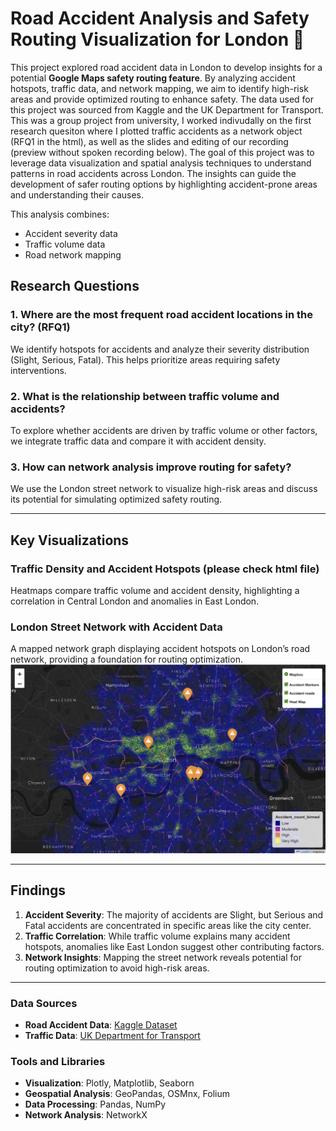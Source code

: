 # Road Accident Analysis and Safety Routing Visualization for London 🚖

This project explored road accident data in London to develop insights for a potential **Google Maps safety routing feature**. By analyzing accident hotspots, traffic data, and network mapping, we aim to identify high-risk areas and provide optimized routing to enhance safety. The data used for this project was sourced from Kaggle and the UK Department for Transport.
This was a group project from university, I worked indivudally on the first research quesiton where I plotted traffic accidents as a network object (RFQ1 in the html), as well as the slides and editing of our recording (preview without spoken recording below).
The goal of this project was to leverage data visualization and spatial analysis techniques to understand patterns in road accidents across London. The insights can guide the development of safer routing options by highlighting accident-prone areas and understanding their causes.

This analysis combines:
- Accident severity data
- Traffic volume data
- Road network mapping

## Research Questions

### 1. **Where are the most frequent road accident locations in the city?** (RFQ1)
We identify hotspots for accidents and analyze their severity distribution (Slight, Serious, Fatal). This helps prioritize areas requiring safety interventions.

### 2. **What is the relationship between traffic volume and accidents?**
To explore whether accidents are driven by traffic volume or other factors, we integrate traffic data and compare it with accident density.

### 3. **How can network analysis improve routing for safety?**
We use the London street network to visualize high-risk areas and discuss its potential for simulating optimized safety routing.

---

## Key Visualizations

### **Traffic Density and Accident Hotspots** (please check html file)
Heatmaps compare traffic volume and accident density, highlighting a correlation in Central London and anomalies in East London.
### **London Street Network with Accident Data**
A mapped network graph displaying accident hotspots on London’s road network, providing a foundation for routing optimization.  
<img src="https://github.com/laurazecca01/traffic-accidents-analysis/blob/main/Accidents%20in%20London.png?raw=true" alt="Network Map" width="800"/>

---

## Findings

1. **Accident Severity**: The majority of accidents are Slight, but Serious and Fatal accidents are concentrated in specific areas like the city center.
2. **Traffic Correlation**: While traffic volume explains many accident hotspots, anomalies like East London suggest other contributing factors.
3. **Network Insights**: Mapping the street network reveals potential for routing optimization to avoid high-risk areas.

---

### Data Sources
- **Road Accident Data**: [Kaggle Dataset](https://www.kaggle.com/)
- **Traffic Data**: [UK Department for Transport](https://roadtraffic.dft.gov.uk/regions/6)

### Tools and Libraries
- **Visualization**: Plotly, Matplotlib, Seaborn
- **Geospatial Analysis**: GeoPandas, OSMnx, Folium
- **Data Processing**: Pandas, NumPy
- **Network Analysis**: NetworkX

